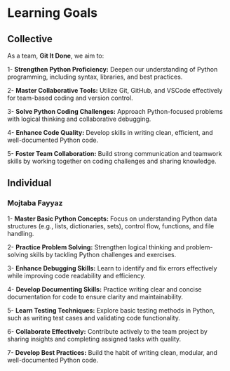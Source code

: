 # Learning Goals

## Collective
As a team, **Git It Done**, we aim to:

1- **Strengthen Python Proficiency:** Deepen our understanding of Python programming, including syntax, libraries, and best practices.

2- **Master Collaborative Tools:** Utilize Git, GitHub, and VSCode effectively for team-based coding and version control.

3- **Solve Python Coding Challenges:** Approach Python-focused problems with logical thinking and collaborative debugging.

4- **Enhance Code Quality:** Develop skills in writing clean, efficient, and well-documented Python code.

5- **Foster Team Collaboration:** Build strong communication and teamwork skills by working together on coding challenges and sharing knowledge.


## Individual

### Mojtaba Fayyaz

1- **Master Basic Python Concepts:** Focus on understanding Python data structures (e.g., lists, dictionaries, sets), control flow, functions, and file handling.

2- **Practice Problem Solving:** Strengthen logical thinking and problem-solving skills by tackling Python challenges and exercises.

3- **Enhance Debugging Skills:** Learn to identify and fix errors effectively while improving code readability and efficiency.

4- **Develop Documenting Skills:** Practice writing clear and concise documentation for code to ensure clarity and maintainability.

5- **Learn Testing Techniques:** Explore basic testing methods in Python, such as writing test cases and validating code functionality.

6- **Collaborate Effectively:** Contribute actively to the team project by sharing insights and completing assigned tasks with quality.

7- **Develop Best Practices:** Build the habit of writing clean, modular, and well-documented Python code.
